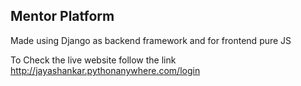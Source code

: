 ## Mentor Platform

Made using Django as backend framework and for frontend pure JS 

To Check the live website follow the link http://jayashankar.pythonanywhere.com/login
